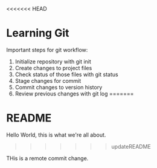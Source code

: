 <<<<<<< HEAD
# Learning Git

Important steps for git workflow:

1. Initialize repository with git init
2. Create changes to project files
3. Check status of those files with git status
4. Stage changes for commit
5. Commit changes to version history
6. Review previous changes with git log
=======
# README #

Hello World, this is what we're all about.
>>>>>>> updateREADME

THis is a remote commit change.
